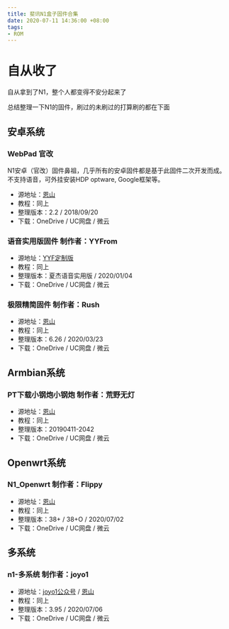 ```yaml
---
title: 斐讯N1盒子固件合集
date: 2020-07-11 14:36:00 +08:00
tags:
- ROM
---
```


# 自从收了

自从拿到了N1，整个人都变得不安分起来了

总结整理一下N1的固件，刷过的未刷过的打算刷的都在下面

## 安卓系统

### WebPad 官改
N1安卓（官改）固件鼻祖，几乎所有的安卓固件都是基于此固件二次开发而成。不支持语音，可外挂安装HDP optware, Google框架等。
- 源地址：[恩山](https://www.right.com.cn/forum/forum.php?mod=viewthread&tid=338759 "恩山")
- 教程：同上
- 整理版本：2.2 / 2018/09/20
- 下载：OneDrive / UC网盘 / 微云

### 语音实用版固件 制作者：YYFrom
- 源地址：[YYF定制版](http://www.yyfrom.com/cms/yyfrom/productlist/list-117-1.html "YYF定制版")
- 教程：同上
- 整理版本：夏杰语音实用版 / 2020/01/04
- 下载：OneDrive / UC网盘 / 微云

### 极限精简固件 制作者：Rush
- 源地址：[恩山](https://www.right.com.cn/forum/thread-315889-1-1.html "恩山")
- 教程：同上
- 整理版本：6.26 / 2020/03/23
- 下载：OneDrive / UC网盘 / 微云

## Armbian系统

### PT下载小钢炮小钢炮 制作者：荒野无灯
- 源地址：[恩山](https://www.right.com.cn/forum/thread-324404-1-1.html "恩山")
- 教程：同上
- 整理版本：20190411-2042
- 下载：OneDrive / UC网盘 / 微云

## Openwrt系统
### N1_Openwrt 制作者：Flippy
- 源地址：[恩山](https://www.right.com.cn/forum/thread-981406-1-1.html "恩山")
- 教程：同上
- 整理版本：38+ / 38+O / 2020/07/02
- 下载：OneDrive / UC网盘 / 微云

## 多系统
### n1-多系统 制作者：joyo1
- 源地址：[joyo1公众号](https://mp.weixin.qq.com/s/RCp-wiZ9IhmEi_OfrEj69g "joyo1公众号") / [恩山](https://www.right.com.cn/forum/thread-4030040-1-3.html "恩山")
- 教程：同上
- 整理版本：3.95 / 2020/07/06
- 下载：OneDrive / UC网盘 / 微云